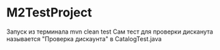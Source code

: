 # M2TestProject
Запуск из терминала mvn clean test
Сам тест для проверки дисканута называется "Проверка дискаунта" в CatalogTest.java
